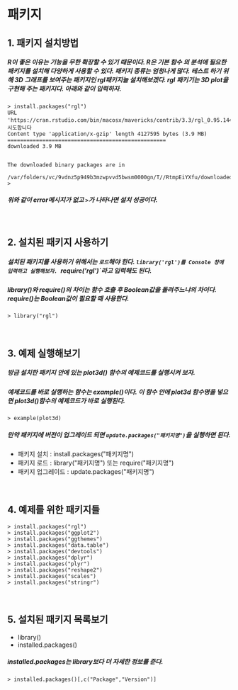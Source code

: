 # 패키지
## 1. 패키지 설치방법
##### R이 좋은 이유는 기능을 무한 확장할 수 있기 때문이다. R은 기본 함수 외 분석에 필요한 패키지를 설치해 다양하게 사용할 수 있다. 패키지 종류는 엄청나게 많다. 테스트 하기 위해 3D 그래프를 보여주는 패키지인 rgl패키지늘 설치해보겠다. rgl 패키기는 3D plot을 구현해 주는 패키지다. 아래와 같이 입력하자.

```
> install.packages("rgl")
URL 'https://cran.rstudio.com/bin/macosx/mavericks/contrib/3.3/rgl_0.95.1441.tgz'을 시도합니다
Content type 'application/x-gzip' length 4127595 bytes (3.9 MB)
==================================================
downloaded 3.9 MB


The downloaded binary packages are in
    /var/folders/vc/9vdnz5p949b3mzwpvvd5bwsm0000gn/T//RtmpEiYXfu/downloaded_packages
>
```
##### 위와 같이  error메시지가 없고 `>`가 나타나면 설치 성공이다.
<br />



## 2. 설치된 패키지 사용하기
##### 설치된 패키지를 사용하기 위해서는 `로드`해야 한다. `library('rgl')를 Console 창에 입력하고 실행해보자. `require('rgl')`라고 입력해도 된다.
##### library()와 require()의 차이는 함수 호출 후 Boolean값을 돌려주느냐의 차이다. require()는 Boolean값이 필요할 때 사용한다.

```
> library("rgl")
```
<br />



## 3. 예제 실행해보기
##### 방금 설치한 패키지 안에 있는 plot3d() 함수의 예제코드를 실행시켜 보자.
##### 예제코드를 바로 실행하는 함수는 example()이다. 이 함수 안에 plot3d 함수명을 넣으면 plot3d()함수의 예제코드가 바로 실행된다.
```
> example(plot3d)
```
##### 만약 패키지에 버전이 업그레이드 되면 `update.packages("패키지명")`을 실행하면 된다.
- 패키지 설치 : install.packages("패키지명")
- 패키지 로드 : library("패키지명") 또는 require("패키지명")
- 패키지 업그레이드 : update.packages("패키지명")
<br />



## 4. 예제를 위한 패키지들
```
> install.packages("rgl")
> install.packages("ggplot2")
> install.packages("ggthemes")
> install.packages("data.table")
> install.packages("devtools")
> install.packages("dplyr")
> install.packages("plyr")
> install.packages("reshape2")
> install.packages("scales")
> install.packages("stringr")
```
<br />



## 5. 설치된 패키지 목록보기
- library()
- installed.packages()

##### installed.packages는 library보다 더 자세한 정보를 준다.

```
> installed.packages()[,c("Package","Version")]
```
